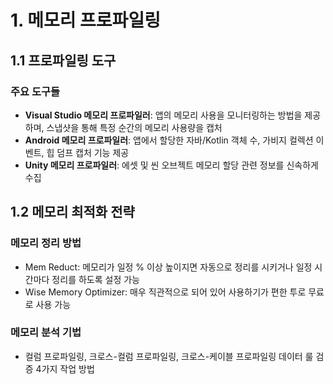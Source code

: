 # 1. 메모리 프로파일링

## 1.1 프로파일링 도구

### 주요 도구들

- **Visual Studio 메모리 프로파일러**: 앱의 메모리 사용을 모니터링하는 방법을 제공하며, 스냅샷을 통해 특정 순간의 메모리 사용량을 캡처
- **Android 메모리 프로파일러**: 앱에서 할당한 자바/Kotlin 객체 수, 가비지 컬렉션 이벤트, 힙 덤프 캡처 기능 제공
- **Unity 메모리 프로파일러**: 에셋 및 씬 오브젝트 메모리 할당 관련 정보를 신속하게 수집

## 1.2 메모리 최적화 전략

### 메모리 정리 방법

- Mem Reduct: 메모리가 일정 % 이상 높이지면 자동으로 정리를 시키거나 일정 시간마다 정리를 하도록 설정 가능
- Wise Memory Optimizer: 매우 직관적으로 되어 있어 사용하기가 편한 투로 무료로 사용 가능

### 메모리 분석 기법

- 컬럼 프로파일링, 크로스-컬럼 프로파일링, 크로스-케이블 프로파일링 데이터 룰 검증 4가지 작업 방법
